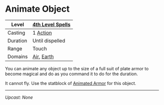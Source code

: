 # Animate Object

| Level    | [4th Level Spells](4th%20Level%20Spells.md)                                        |
| -------- | ---------------------------------------------------------------------------------- |
| Casting  | 1 [Action](../../../../Game%20Procedures/Action.md)                                |
| Duration | Until dispelled                                                                    |
| Range    | Touch                                                                              |
| Domains  | [Air](../../Spell%20Domains/Air.md), [Earth](../../Spell%20Domains/Earth.md) |

You can animate any object up to the size of a full suit of plate armor to become magical and do as you command it to do for the duration.

It cannot fly. Use the statblock of [Animated Armor](../../../../Resources%20for%20GMs/Creatures/Level%202/Animated%20Armor.md) for this object.

---
*Upcast: None*
